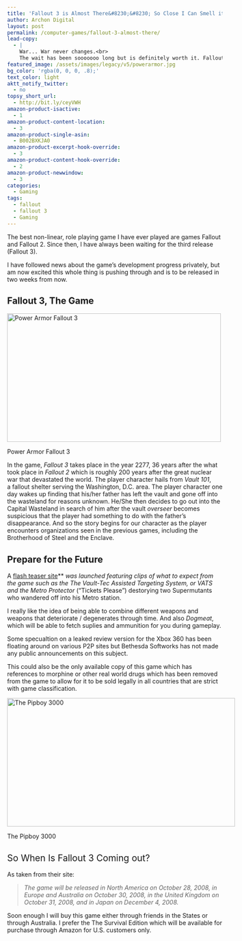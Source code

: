 ```yaml
---
title: 'Fallout 3 is Almost There&#8230;&#8230; So Close I Can Smell it Now'
author: Archon Digital
layout: post
permalink: /computer-games/fallout-3-almost-there/
lead-copy:
  - |
    War... War never changes.<br>
    The wait has been sooooooo long but is definitely worth it. Fallout 3 will soon be released and Archon Digital will be ready as soon as it comes out in the U.S. market.
featured_image: /assets/images/legacy/v5/powerarmor.jpg
bg_color: 'rgba(0, 0, 0, .8);'
text_color: light
aktt_notify_twitter:
  - no
topsy_short_url:
  - http://bit.ly/ceyVWH
amazon-product-isactive:
  - 1
amazon-product-content-location:
  - 3
amazon-product-single-asin:
  - B002BXKJA0
amazon-product-excerpt-hook-override:
  - 3
amazon-product-content-hook-override:
  - 2
amazon-product-newwindow:
  - 3
categories:
  - Gaming
tags:
  - fallout
  - fallout 3
  - Gaming
---
```

The best non-linear, role playing game I have ever played are games Fallout and Fallout 2. Since then, I have always been waiting for the third release (Fallout 3).

I have followed news about the game&#8217;s development progress privately, but am now excited this whole thing is pushing through and is to be released in two weeks from now.<!--more-->

## Fallout 3, The Game

<div id="attachment_364" style="width: 510px" class="wp-caption alignnone">
  <a href="{{ site.baseurl }}/assets/images/legacy/v5/powerarmor.jpg"><img class="size-medium wp-image-364" title="powerarmor" src="{{ site.baseurl }}/assets/images/legacy/v5/powerarmor-500x300.jpg" alt="Power Armor Fallout 3" width="500" height="300" /></a><p class="wp-caption-text">
    Power Armor Fallout 3
  </p>
</div>

In the game, *Fallout 3* takes place in the year 2277, 36 years after the what took place in *Fallout 2* which is roughly 200 years after the great nuclear war that devastated the world. The player character hails from *Vault 101*, a fallout shelter serving the Washington, D.C. area. The player character one day wakes up finding that his/her father has left the vault and gone off into the wasteland for reasons unknown. He/She then decides to go out into the Capital Wasteland in search of him after the vault *overseer* becomes suspicious that the player had something to do with the father&#8217;s disappearance. And so the story begins for our character as the player encounters organizations seen in the previous games, including the Brotherhood of Steel and the Enclave.

## Prepare for the Future

A <a href="http://prepareforthefuture.com/" target="_blank">flash teaser site</a>** **was launched featuring clips of what to expect from the game such as the The Vault-Tec Assisted Targeting System, or VATS and the Metro *Protector**<span style="font-style: normal;"> (&#8220;Tickets Please&#8221;) </span><span style="font-style: normal;">destorying two Supermutants who wandered off into his Metro station</span><span style="font-style: normal;">.</span>*

I really like the idea of being able to combine different weapons and weapons that deteriorate / degenerates through time. And also *Dogmeat*, which will be able to fetch suplies and ammunition for you during gameplay.

Some specualtion on a leaked review version for the Xbox 360 has been floating around on various P2P sites but Bethesda Softworks has not made any public announcements on this subject.

This could also be the only available copy of this game which has references to morphine or other real world drugs which has been removed from the game to allow for it to be sold legally in all countries that are strict with game classification.

<div id="attachment_363" style="width: 543px" class="wp-caption alignnone">
  <a href="{{ site.baseurl }}/assets/images/legacy/v5/fallout3pipboyskills0.jpg"><img class="size-medium wp-image-363" title="fallout3pipboyskills0" src="{{ site.baseurl }}/assets/images/legacy/v5/fallout3pipboyskills0-533x300.jpg" alt="The Pipboy 3000" width="533" height="300" /></a><p class="wp-caption-text">
    The Pipboy 3000
  </p>
</div>

## <span style="font-weight: normal;">So When Is Fallout 3 Coming out?</span>

As taken from their site:

> *The game will be released in North America on October 28, 2008, in Europe and Australia on October 30, 2008, in the United Kingdom on October 31, 2008, and in Japan on December 4, 2008.*

Soon enough I will buy this game either through friends in the States or through Australia. I prefer the The Survival Edition which will be available for purchase through Amazon for U.S. customers only.